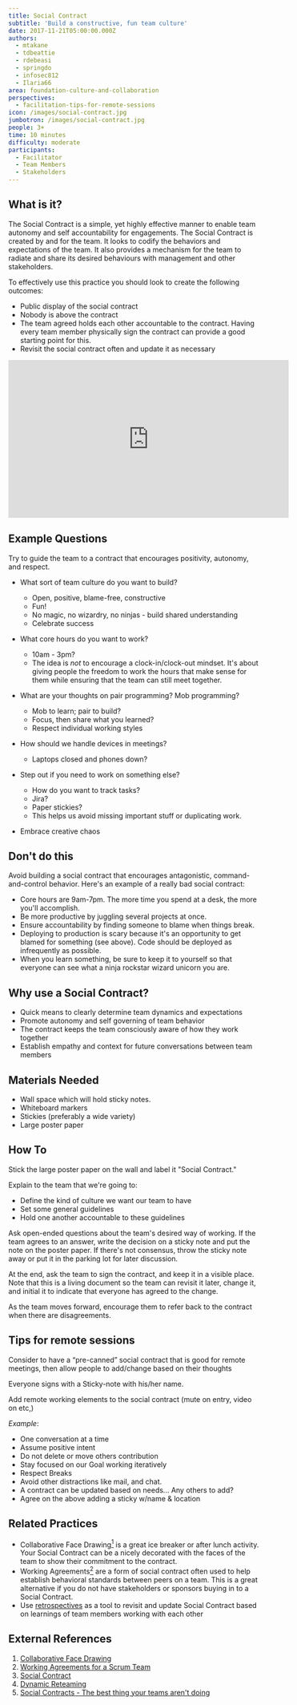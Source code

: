 ```yaml
---
title: Social Contract
subtitle: 'Build a constructive, fun team culture'
date: 2017-11-21T05:00:00.000Z
authors:
  - mtakane
  - tdbeattie
  - rdebeasi
  - springdo
  - infosec812
  - Ilaria66
area: foundation-culture-and-collaboration
perspectives:
  - facilitation-tips-for-remote-sessions
icon: /images/social-contract.jpg
jumbotron: /images/social-contract.jpg
people: 3+
time: 10 minutes
difficulty: moderate
participants:
  - Facilitator
  - Team Members
  - Stakeholders
---
```

## What is it?

The Social Contract is a simple, yet highly effective manner to enable team autonomy and self accountability for engagements. The Social Contract is created by and for the team.  It looks to codify the behaviors and expectations of the team. It also provides a mechanism for the team to radiate and share its desired behaviours with management and other stakeholders.

To effectively use this practice you should look to create the following outcomes:

* Public display of the social contract
* Nobody is above the contract
* The team agreed holds each other accountable to the contract. Having every team member physically sign the contract can provide a good starting point for this.
* Revisit the social contract often and update it as necessary

<iframe width="560" height="315" src="https://www.youtube.com/embed/o1le81ZgVLk" frameborder="0" allow="accelerometer; autoplay; encrypted-media; gyroscope; picture-in-picture" allowfullscreen></iframe>

## Example Questions

Try to guide the team to a contract that encourages positivity, autonomy, and respect.

* What sort of team culture do you want to build?

  * Open, positive, blame-free, constructive
  * Fun!
  * No magic, no wizardry, no ninjas - build shared understanding
  * Celebrate success
* What core hours do you want to work?

  * 10am - 3pm?
  * The idea is *not* to encourage a clock-in/clock-out mindset. It's about giving people the freedom to work the hours that make sense for them while ensuring that the team can still meet together.
* What are your thoughts on pair programming? Mob programming?

  * Mob to learn; pair to build?
  * Focus, then share what you learned?
  * Respect individual working styles
* How should we handle devices in meetings?

  * Laptops closed and phones down?
* Step out if you need to work on something else?

  * How do you want to track tasks?
  * Jira?
  * Paper stickies?
  * This helps us avoid missing important stuff or duplicating work.
* Embrace creative chaos

## Don't do this

Avoid building a social contract that encourages antagonistic, command-and-control behavior. Here's an example of a really bad social contract:

* Core hours are 9am-7pm. The more time you spend at a desk, the more you'll accomplish.
* Be more productive by juggling several projects at once.
* Ensure accountability by finding someone to blame when things break.
* Deploying to production is scary because it's an opportunity to get blamed for something (see above). Code should be deployed as infrequently as possible.
* When you learn something, be sure to keep it to yourself so that everyone can see what a ninja rockstar wizard unicorn you are.

## Why use a Social Contract?

* Quick means to clearly determine team dynamics and expectations
* Promote autonomy and self governing of team behavior
* The contract keeps the team consciously aware of how they work together
* Establish empathy and context for future conversations between team members

## Materials Needed

* Wall space which will hold sticky notes.
* Whiteboard markers
* Stickies (preferably a wide variety)
* Large poster paper

## How To

Stick the large poster paper on the wall and label it "Social Contract."

Explain to the team that we're going to:

* Define the kind of culture we want our team to have
* Set some general guidelines
* Hold one another accountable to these guidelines

Ask open-ended questions about the team's desired way of working. If the team agrees to an answer, write the decision on a sticky note and put the note on the poster paper. If there's not consensus, throw the sticky note away or put it in the parking lot for later discussion.

At the end, ask the team to sign the contract, and keep it in a visible place. Note that this is a living document so the team can revisit it later, change it, and initial it to indicate that everyone has agreed to the change.

As the team moves forward, encourage them to refer back to the contract when there are disagreements.

## Tips for remote sessions

Consider to have a “pre-canned” social contract that is good for remote meetings, then allow people to add/change based on their thoughts

Everyone signs with a Sticky-note with his/her name.

Add remote working elements to the social contract (mute on entry, video on etc,)

*Example*:

* One conversation at a time
* Assume positive intent
* Do not delete or move others contribution
* Stay focused on our Goal working iteratively
* Respect Breaks
* Avoid other distractions like mail, and chat.
* A contract can be updated based on needs... Any others to add?
* Agree on the above adding a sticky w/name & location

## Related Practices

* Collaborative Face Drawing[<sup>1</sup>](#footnote-1) is a great ice breaker or after lunch activity. Your Social Contract can be a nicely decorated with the faces of the team to show their commitment to the contract.
* Working Agreements[<sup>2</sup>](#footnote-2) are a form of social contract often used to help establish behavioral standards between peers on a team. This is a great alternative if you do not have stakeholders or sponsors buying in to a Social Contract.
* Use [retrospectives](/practice/retrospectives/) as a tool to revisit and update Social Contract based on learnings of team members working with each other

## External References

1. <a name="footnote-1"></a>[Collaborative Face Drawing](http://www.funretrospectives.com/collaborative-face-drawing/)
2. <a name="footnote-2"></a>[Working Agreements for a Scrum Team](https://www.scrumalliance.org/community/articles/2014/january/work-agreements-for-a-scrum-team)
3. <a name="footnote-3"></a>[Social Contract](https://theagileexecutive.com/tag/social-contract/)
4. [Dynamic Reteaming](https://leanpub.com/dynamicreteaming)
5. [Social Contracts - The best thing your teams aren't doing](https://medium.com/@springdo/social-contracts-6c62c4588b6e)